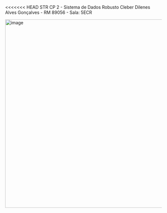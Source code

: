 <<<<<<< HEAD
STR CP 2 - Sistema de Dados Robusto
Cleber Dilenes Alves Gonçalves - RM 89056 - Sala: 5ECR

<img width="1105" height="607" alt="image" src="https://github.com/user-attachments/assets/23e0043c-1db8-440e-a235-06bfe746ddac" />
